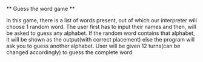 ** Guess the word game **

In this game, there is a list of words present, out of which our interpreter will choose 1 random word. 
The user first has to input their names and then, will be asked to guess any alphabet. 
If the random word contains that alphabet, it will be shown as the output(with correct placement) else the program will ask you to guess another alphabet. 
User will be given 12 turns(can be changed accordingly) to guess the complete word.